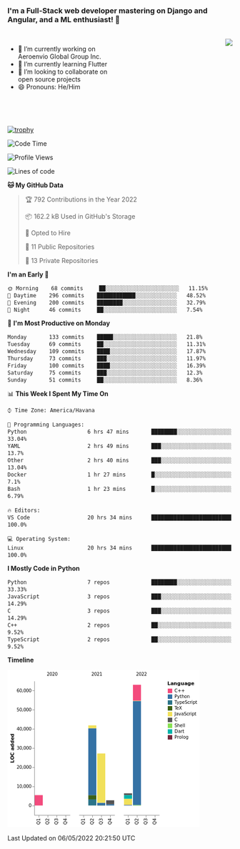 ### I'm a Full-Stack web developer mastering on Django and Angular, and a ML enthusiast!  👋

<br/>

<img align="right" height="250"  src="https://media1.giphy.com/media/qgQUggAC3Pfv687qPC/giphy.gif?cid=ecf05e470ttfxgsj072btembitu1zn4ti3t3cdyg4jo5b3by&rid=giphy.gif&ct=g" />

 <div style="width:50%">
    <ul>
      <li>🔭 I’m currently working on Aeroenvio Global Group Inc.</li>
      <li>🌱 I’m currently learning Flutter</li>
      <li>👯 I’m looking to collaborate on open source projects</li>
      <li>😄 Pronouns: He/Him</li>
<!--       <li>⚡ Fun fact: I started my first professional project for a company as web dev without knowing any JS </li> -->
    </ul>
  </div>
  
<br/><br/><br/>

[![trophy](https://github-profile-trophy.vercel.app/?username=dfg-98&row=3&column=3&theme=monokai)](https://github.com/ryo-ma/github-profile-trophy)


<!--START_SECTION:waka-->
![Code Time](http://img.shields.io/badge/Code%20Time-178%20hrs%2014%20mins-blue)

![Profile Views](http://img.shields.io/badge/Profile%20Views-0-blue)

![Lines of code](https://img.shields.io/badge/From%20Hello%20World%20I%27ve%20Written-146%20Thousand%20lines%20of%20code-blue)

**🐱 My GitHub Data** 

> 🏆 792 Contributions in the Year 2022
 > 
> 📦 162.2 kB Used in GitHub's Storage 
 > 
> 💼 Opted to Hire
 > 
> 📜 11 Public Repositories 
 > 
> 🔑 13 Private Repositories  
 > 
**I'm an Early 🐤** 

```text
🌞 Morning    68 commits     ██░░░░░░░░░░░░░░░░░░░░░░░   11.15% 
🌆 Daytime    296 commits    ████████████░░░░░░░░░░░░░   48.52% 
🌃 Evening    200 commits    ████████░░░░░░░░░░░░░░░░░   32.79% 
🌙 Night      46 commits     ██░░░░░░░░░░░░░░░░░░░░░░░   7.54%

```
📅 **I'm Most Productive on Monday** 

```text
Monday       133 commits    █████░░░░░░░░░░░░░░░░░░░░   21.8% 
Tuesday      69 commits     ██░░░░░░░░░░░░░░░░░░░░░░░   11.31% 
Wednesday    109 commits    ████░░░░░░░░░░░░░░░░░░░░░   17.87% 
Thursday     73 commits     ███░░░░░░░░░░░░░░░░░░░░░░   11.97% 
Friday       100 commits    ████░░░░░░░░░░░░░░░░░░░░░   16.39% 
Saturday     75 commits     ███░░░░░░░░░░░░░░░░░░░░░░   12.3% 
Sunday       51 commits     ██░░░░░░░░░░░░░░░░░░░░░░░   8.36%

```


📊 **This Week I Spent My Time On** 

```text
⌚︎ Time Zone: America/Havana

💬 Programming Languages: 
Python                   6 hrs 47 mins       ████████░░░░░░░░░░░░░░░░░   33.04% 
YAML                     2 hrs 49 mins       ███░░░░░░░░░░░░░░░░░░░░░░   13.7% 
Other                    2 hrs 40 mins       ███░░░░░░░░░░░░░░░░░░░░░░   13.04% 
Docker                   1 hr 27 mins        █░░░░░░░░░░░░░░░░░░░░░░░░   7.1% 
Bash                     1 hr 23 mins        █░░░░░░░░░░░░░░░░░░░░░░░░   6.79%

🔥 Editors: 
VS Code                  20 hrs 34 mins      █████████████████████████   100.0%

💻 Operating System: 
Linux                    20 hrs 34 mins      █████████████████████████   100.0%

```

**I Mostly Code in Python** 

```text
Python                   7 repos             ████████░░░░░░░░░░░░░░░░░   33.33% 
JavaScript               3 repos             ███░░░░░░░░░░░░░░░░░░░░░░   14.29% 
C                        3 repos             ███░░░░░░░░░░░░░░░░░░░░░░   14.29% 
C++                      2 repos             ██░░░░░░░░░░░░░░░░░░░░░░░   9.52% 
TypeScript               2 repos             ██░░░░░░░░░░░░░░░░░░░░░░░   9.52%

```


**Timeline**

![Chart not found](https://raw.githubusercontent.com/dfg-98/dfg-98/main/charts/bar_graph.png) 


 Last Updated on 06/05/2022 20:21:50 UTC
<!--END_SECTION:waka-->
